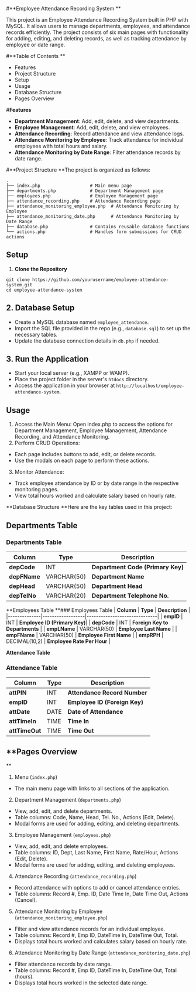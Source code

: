 #**Employee Attendance Recording System
**

This project is an Employee Attendance Recording System built in PHP with MySQL. It allows users to manage departments, employees, and attendance records efficiently. The project consists of six main pages with functionality for adding, editing, and deleting records, as well as tracking attendance by employee or date range.

#**Table of Contents
**
* Features
* Project Structure
* Setup
* Usage
* Database Structure
* Pages Overview
  
#**Features**
* **Department Management**: Add, edit, delete, and view departments.
* **Employee Management**: Add, edit, delete, and view employees.
* **Attendance Recording**: Record attendance and view attendance logs.
* **Attendance Monitoring by Employee**: Track attendance for individual employees with total hours and salary.
* **Attendance Monitoring by Date Range**: Filter attendance records by date range.

#**Project Structure
**The project is organized as follows:
```
.
├── index.php                   # Main menu page
├── departments.php             # Department Management page
├── employees.php               # Employee Management page
├── attendance_recording.php    # Attendance Recording page
├── attendance_monitoring_employee.php  # Attendance Monitoring by Employee
├── attendance_monitoring_date.php      # Attendance Monitoring by Date Range
├── database.php                # Contains reusable database functions
└── actions.php                 # Handles form submissions for CRUD actions
```

## **Setup**
1. **Clone the Repository**
```
git clone https://github.com/yourusername/employee-attendance-system.git
cd employee-attendance-system
```
## 2. **Database Setup**
* Create a MySQL database named `employee_attendance`.
* Import the SQL file provided in the repo (e.g., `database.sql`) to set up the necessary tables.
* Update the database connection details in `db.php` if needed.

## 3. **Run the Application**
* Start your local server (e.g., XAMPP or WAMP).
* Place the project folder in the server's `htdocs` directory.
* Access the application in your browser at `http://localhost/employee-attendance-system`.

## **Usage**
1. Access the Main Menu: Open index.php to access the options for Department Management, Employee Management, Attendance Recording, and Attendance Monitoring.
2. Perform CRUD Operations:
* Each page includes buttons to add, edit, or delete records.
* Use the modals on each page to perform these actions.
3. Monitor Attendance:
* Track employee attendance by ID or by date range in the respective monitoring pages.
* View total hours worked and calculate salary based on hourly rate.

**Database Structure
**Here are the key tables used in this project:
## **Departments Table**
### Departments Table
| **Column**   | **Type**         | **Description**              |
|--------------|------------------|------------------------------|
| **depCode**  | INT              | **Department Code (Primary Key)** |
| **depFName** | VARCHAR(50)      | **Department Name**          |
| **depHead**  | VARCHAR(50)      | **Department Head**          |
| **depTelNo** | VARCHAR(20)      | **Department Telephone No.** |

**Employees Table
**### Employees Table
| **Column**   | **Type**         | **Description**              |
|--------------|------------------|------------------------------|
| **empID**    | INT              | **Employee ID (Primary Key)**|
| **depCode**  | INT              | **Foreign Key to Departments** |
| **empLName** | VARCHAR(50)      | **Employee Last Name**       |
| **empFName** | VARCHAR(50)      | **Employee First Name**      |
| **empRPH**   | DECIMAL(10,2)    | **Employee Rate Per Hour**   |

**Attendance Table**
### Attendance Table
| **Column**       | **Type**         | **Description**              |
|------------------|------------------|------------------------------|
| **attPIN**       | INT              | **Attendance Record Number** |
| **empID**        | INT              | **Employee ID (Foreign Key)**|
| **attDate**      | DATE             | **Date of Attendance**       |
| **attTimeIn**    | TIME             | **Time In**                  |
| **attTimeOut**   | TIME             | **Time Out**                 |


## **Pages Overview
**
1. Menu (`index.php`)
* The main menu page with links to all sections of the application.

2. Department Management (`departments.php`)
* View, add, edit, and delete departments.
* Table columns: Code, Name, Head, Tel. No., Actions (Edit, Delete).
* Modal forms are used for adding, editing, and deleting departments.

3. Employee Management (`employees.php`)
* View, add, edit, and delete employees.
* Table columns: ID, Dept, Last Name, First Name, Rate/Hour, Actions (Edit, Delete).
* Modal forms are used for adding, editing, and deleting employees.

4. Attendance Recording (`attendance_recording.php`)
* Record attendance with options to add or cancel attendance entries.
* Table columns: Record #, Emp. ID, Date Time In, Date Time Out, Actions (Cancel).

5. Attendance Monitoring by Employee (`attendance_monitoring_employee.php`)
* Filter and view attendance records for an individual employee.
* Table columns: Record #, Emp ID, DateTime In, DateTime Out, Total.
* Displays total hours worked and calculates salary based on hourly rate.

6. Attendance Monitoring by Date Range (`attendance_monitoring_date.php`)
* Filter attendance records by date range.
* Table columns: Record #, Emp ID, DateTime In, DateTime Out, Total (hours).
* Displays total hours worked in the selected date range.


